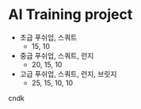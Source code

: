 # AI Training project
- 초급 푸쉬업, 스쿼트
    - 15, 10 
- 중급 푸쉬업, 스쿼트, 런지
    - 20, 15, 10
- 고급 푸쉬업, 스쿼트, 런지, 브릿지
    - 25, 15, 10, 10

cndk